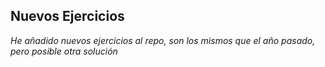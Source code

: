 ## Nuevos Ejercicios

_He añadido nuevos ejercicios al repo, son los mismos que el año pasado, pero posible otra solución_
